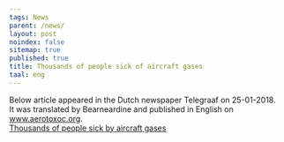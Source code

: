 ```yaml
---
tags: News
parent: /news/
layout: post
noindex: false
sitemap: true
published: true
title: Thousands of people sick of aircraft gases
taal: eng
---
```


Below article appeared in the Dutch newspaper Telegraaf on 25-01-2018.  
It was translated by Bearneardine and published in English on www.aerotoxoc.org.  
[Thousands of people sick by aircraft gases](https://www.aerotoxic.org/thousands-of-people-sick-from-aircraftgasses/)
